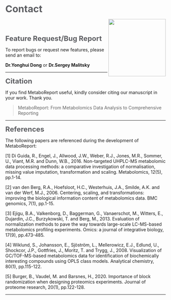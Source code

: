 
<b><span style="color:#5c5d61; font-size:30px;">Contact</span></b>

<img src='www/img/logo.png' align="right" height="180"/>

<br></br>

<b><span style="color:#5c5d61; font-size:22px;">Feature Request/Bug Report</span></b>

To report bugs or request new features, please send an email to:

**Dr.Yonghui Dong** [<i class="fa fa-envelope-o fa-l" aria-hidden="true"></i>](mailto:yonghui.dong@gmail.com) or **Dr.Sergey Malitsky** [<i class="fa fa-envelope-o fa-l" aria-hidden="true"></i>](mailto:sergey.malitsky@weizmann.ac.il)

------

<b><span style="color:#5c5d61; font-size:22px;">Citation</span></b>

If you find MetaboReport useful, kindly consider citing our manuscript in your work. Thank you. <b><span style="color:#FF8B8B"><i class="fa fa-heart fa-1xl" aria-hidden="true"></i></span></b> <b><span style="color:#FF8B8B"><i class="fa fa-heart fa-2xl" aria-hidden="true"></i></span></b> <b><span style="color:#FF8B8B"><i class="fa fa-heart fa-1xl" aria-hidden="true"></i></span></b>

> MetaboReport: From Metabolomics Data Analysis to Comprehensive Reporting

------

<b><span style="color:#5c5d61; font-size:22px;">References</span></b>

The following papers are referenced during the development of MetaboReport:

[1] Di Guida, R., Engel, J., Allwood, J.W., Weber, R.J., Jones, M.R., Sommer, U., Viant, M.R. and Dunn, W.B., 2016. Non-targeted UHPLC-MS metabolomic data processing methods: a comparative investigation of normalisation, missing value imputation, transformation and scaling. Metabolomics, 12(5), pp.1-14. 

[2] van den Berg, R.A., Hoefsloot, H.C., Westerhuis, J.A., Smilde, A.K. and van der Werf, M.J., 2006. Centering, scaling, and transformations: improving the biological information content of metabolomics data. BMC genomics, 7(1), pp.1-15.

[3] Ejigu, B.A., Valkenborg, D., Baggerman, G., Vanaerschot, M., Witters, E., Dujardin, J.C., Burzykowski, T. and Berg, M., 2013. Evaluation of normalization methods to pave the way towards large-scale LC-MS-based metabolomics profiling experiments. Omics: a journal of integrative biology, 17(9), pp.473-485. 

[4] Wiklund, S., Johansson, E., Sjöström, L., Mellerowicz, E.J., Edlund, U., Shockcor, J.P., Gottfries, J., Moritz, T. and Trygg, J., 2008. Visualization of GC/TOF-MS-based metabolomics data for identification of biochemically interesting compounds using OPLS class models. Analytical chemistry, 80(1), pp.115-122.

[5] Burger, B., Vaudel, M. and Barsnes, H., 2020. Importance of block randomization when designing proteomics experiments. Journal of proteome research, 20(1), pp.122-128.

------
